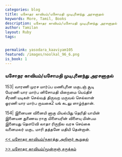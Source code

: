 ```yaml
---  
categories: blog  
title: யசோதர காவியம்/யசோமதி முடிபுனைந்து அரசனாதல்
keywords: More, Tamil, Books  
description: யசோதர காவியம்/யசோமதி முடிபுனைந்து அரசனாதல்
author: Tamilan  
layout: Ruby  
tags:     


permalink: yasodara_kaaviyam105  
featured: /images/noolkal_96_6.png  
is_book: 1
---  
```



### யசோதர காவியம்/யசோமதி முடிபுனைந்து அரசனாதல்

153| வாரணி முரச மார்ப்ப மணிபுனை மகுடஞ் சூடி  
யேரணி யார மார்ப னிசோமதி யிறைமை யெய்திச்  
சீரணி யடிகள் செல்வத் திருவற மருவல் செல்லான்  
ஓரணி யார மார்ப ருவகை2 யங் கடலு ளாழ்ந்தான்.

154| இனையன வினையி னாகு மியல்பிது தெரிதி யாயின்  
இனையன துணைவ ராகு மிளையரின் விளையு மின்பம  
இனையது தௌ¤வி லாதா ரிருநில வரசு செய்கை  
வனைமலர் மகுட மாரி தத்தனே மதியி தென்றான்.

[<< யசோதர காவியம்/நகரத்து அறிஞர் கூறுதல்](yasodara_kaaviyam104)  
  
[>> யசோதர காவியம்/மூன்றாஞ் சருக்கம்](yasodara_kaaviyam106)


